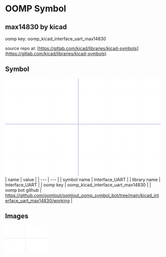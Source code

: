 # OOMP Symbol  
## max14830  by kicad  
  
oomp key: oomp_kicad_interface_uart_max14830  
  
source repo at: [https://gitlab.com/kicad/libraries/kicad-symbols](https://gitlab.com/kicad/libraries/kicad-symbols)  
## Symbol  
  
[![working.png](working_600.png)](working.png)  
| name | value | 
| --- | --- | 
| symbol name | Interface_UART | 
| library name | Interface_UART | 
| oomp key | oomp_kicad_interface_uart_max14830 | 
| oomp bot github | https://github.com/oomlout/oomlout_oomp_symbol_bot/tree/main/kicad_interface_uart_max14830/working | 
## Images  
  
[![working.png](working_140.png)](working.png)  
